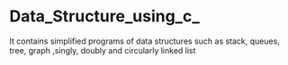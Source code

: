 # Data_Structure_using_c_
It contains simplified programs of data structures such as stack, queues, tree, graph ,singly, doubly and circularly linked list
